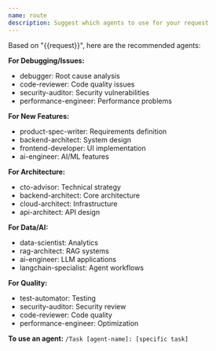 ```yaml
---
name: route
description: Suggest which agents to use for your request
---
```


Based on "{{request}}", here are the recommended agents:

**For Debugging/Issues:**
- debugger: Root cause analysis
- code-reviewer: Code quality issues
- security-auditor: Security vulnerabilities
- performance-engineer: Performance problems

**For New Features:**
- product-spec-writer: Requirements definition
- backend-architect: System design
- frontend-developer: UI implementation
- ai-engineer: AI/ML features

**For Architecture:**
- cto-advisor: Technical strategy
- backend-architect: Core architecture
- cloud-architect: Infrastructure
- api-architect: API design

**For Data/AI:**
- data-scientist: Analytics
- rag-architect: RAG systems
- ai-engineer: LLM applications
- langchain-specialist: Agent workflows

**For Quality:**
- test-automator: Testing
- security-auditor: Security review
- code-reviewer: Code quality
- performance-engineer: Optimization

**To use an agent:**
`/Task [agent-name]: [specific task]`